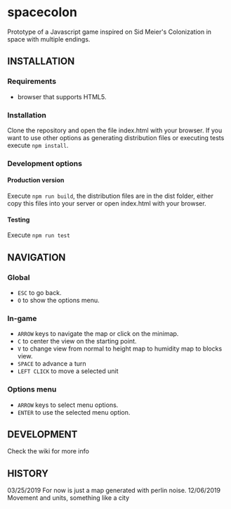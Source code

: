 # spacecolon
Prototype of a Javascript game inspired on Sid Meier's Colonization in space with multiple endings.

## INSTALLATION

### Requirements
* browser that supports HTML5.

### Installation
Clone the repository and open the file index.html with your browser.
If you want to use other options as generating distribution files or executing tests execute `npm install`.

### Development options

#### Production version
Execute `npm run build`, the distribution files are in the dist folder, either copy this files into your server or open index.html with your browser.
#### Testing
Execute `npm run test`

## NAVIGATION

### Global

* `ESC` to go back.
* `O` to show the options menu.

### In-game

* `ARROW` keys to navigate the map or click on the minimap.
* `C` to center the view on the starting point.
* `V` to change view from normal to height map to humidity map to blocks view.
* `SPACE` to advance a turn
* `LEFT CLICK` to move a selected unit

### Options menu

* `ARROW` keys to select menu options.
* `ENTER` to use the selected menu option.

## DEVELOPMENT
Check the wiki for more info 

## HISTORY
03/25/2019 For now is just a map generated with perlin noise.
12/06/2019 Movement and units, something like a city


